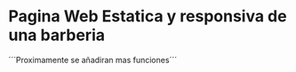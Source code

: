 <h1> Pagina Web Estatica y responsiva de una barberia </h1>

´´´Proximamente se añadiran mas funciones´´´
